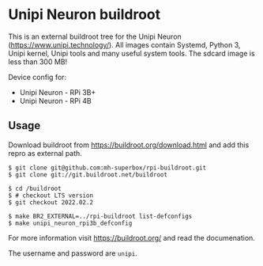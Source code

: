 # Unipi Neuron buildroot

This is an external buildroot tree for the Unipi Neuron (https://www.unipi.technology/).
All images contain Systemd, Python 3, Unipi kernel, Unipi tools and many useful system tools. 
The sdcard image is less than 300 MB!

Device config for:
* Unipi Neuron - RPi 3B+
* Unipi Neuron - RPi 4B

## Usage

Download buildroot from https://buildroot.org/download.html and add this repro as external path.

```shell
$ git clone git@github.com:mh-superbox/rpi-buildroot.git
$ git clone git://git.buildroot.net/buildroot

$ cd /buildroot
$ # checkout LTS version
$ git checkout 2022.02.2

$ make BR2_EXTERNAL=../rpi-buildroot list-defconfigs
$ make unipi_neuron_rpi3b_defconfig
```

For more information visit https://buildroot.org/ and read the documenation.

The username and password are `unipi`.
